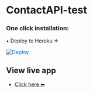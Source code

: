 # ContactAPI-test

### One click installation:

• Deploy to Heroku ⚜️

<a href="https://dashboard.heroku.com/new?template=https://github.com/harshjais369/ContactAPI-test" rel="nofollow" style="background-color: initial; box-sizing: border-box; color: #0366d6; text-decoration-line: none;">
  <img alt="Deploy" data-canonical-src="https://www.herokucdn.com/deploy/button.svg" src="https://camo.githubusercontent.com/83b0e95b38892b49184e07ad572c94c8038323fb/68747470733a2f2f7777772e6865726f6b7563646e2e636f6d2f6465706c6f792f627574746f6e2e737667" style="border-style: none; box-sizing: initial; max-width: 100%;" />
</a>
</div>

## View live app

- [Click here ⬅](https://contact-apix-89aaa234f95b.herokuapp.com/)
